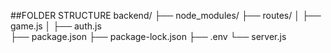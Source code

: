 ##FOLDER STRUCTURE
backend/
├── node_modules/
├── routes/
│   ├── game.js
│   ├── auth.js              
├── package.json
├── package-lock.json
├── .env
└── server.js
